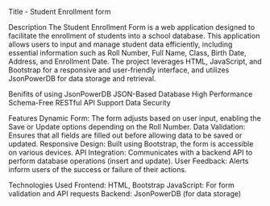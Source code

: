 Title - Student Enrollment form

Description
The Student Enrollment Form is a web application designed to facilitate the enrollment of students into a school database. This application allows users to input and manage student data efficiently, including essential information such as Roll Number, Full Name, Class, Birth Date, Address, and Enrollment Date. The project leverages HTML, JavaScript, and Bootstrap for a responsive and user-friendly interface, and utilizes JsonPowerDB for data storage and retrieval.

Benifits of using JsonPowerDB
JSON-Based Database
High Performance
Schema-Free
RESTful API Support
Data Security

Features
Dynamic Form: The form adjusts based on user input, enabling the Save or Update options depending on the Roll Number.
Data Validation: Ensures that all fields are filled out before allowing data to be saved or updated.
Responsive Design: Built using Bootstrap, the form is accessible on various devices.
API Integration: Communicates with a backend API to perform database operations (insert and update).
User Feedback: Alerts inform users of the success or failure of their actions.

Technologies Used
Frontend: HTML, Bootstrap
JavaScript: For form validation and API requests
Backend: JsonPowerDB (for data storage)
